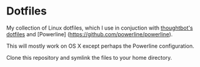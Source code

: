 # Dotfiles

My collection of Linux dotfiles, which I use in conjuction with [thoughtbot's
dotfiles](https://github.com/thoughtbot/dotfiles) and [Powerline]
(https://github.com/powerline/powerline).

This will mostly work on OS X except perhaps the Powerline configuration.

Clone this repository and symlink the files to your home directory.
